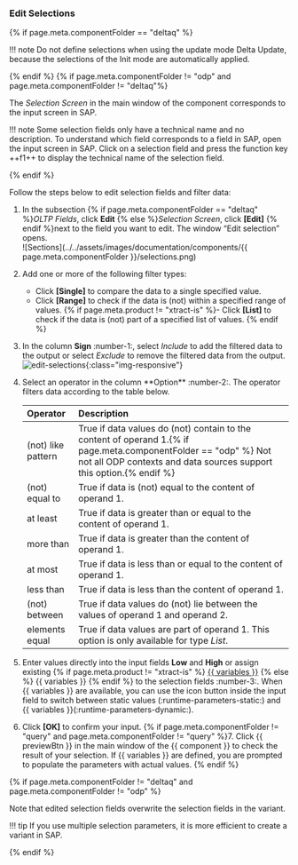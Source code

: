 
### Edit Selections

{% if page.meta.componentFolder == "deltaq" %}

!!! note
	Do not define selections when using the update mode Delta Update, because the selections of the Init mode are automatically applied.

{% endif %} 
{% if  page.meta.componentFolder != "odp" and page.meta.componentFolder != "deltaq"%}

The *Selection Screen* in the main window of the component corresponds to the input screen in SAP.

!!! note
	Some selection fields only have a technical name and no description. 
	To understand which field corresponds to a field in SAP, open the input screen in SAP. 
	Click on a selection field and press the function key ++f1++ to display the technical name of the selection field. 

{% endif %}

Follow the steps below to edit selection fields and filter data:

1. In the subsection {% if page.meta.componentFolder == "deltaq" %}*OLTP Fields*, click **Edit** {% else %}*Selection Screen*, click **[Edit]** {% endif %}next to the field you want to edit. The window “Edit selection” opens.<br>
![Sections](../../assets/images/documentation/components/{{ page.meta.componentFolder }}/selections.png)
2. Add one or more of the following filter types:<br>
	- Click **[Single]** to compare the data to a single specified value.<br>
	- Click **[Range]** to check if the data is (not) within a specified range of values.
	{% if page.meta.product != "xtract-is" %}- Click **[List]** to check if the data is (not) part of a specified list of values. {% endif %}
3. In the column **Sign** :number-1:, select *Include* to add the filtered data to the output or select *Exclude* to remove the filtered data from the output.<br>
![edit-selections](../../assets/images/documentation/components/edit-selections.png){:class="img-responsive"}
4. <!--- --8<-- [start:selection] -->Select an operator in the column **Option** :number-2:. The operator filters data according to the table below.
	
	| Operator |  Description    |  
	|:---------|:-------------|
	|(not) like pattern |  True if data values do (not) contain to the content of operand 1.{% if page.meta.componentFolder == "odp" %} Not not all ODP contexts and data sources support this option.{% endif %} |
	|(not) equal to |  True if data is (not) equal to the content of operand 1.|
	|at least |  True if data is greater than or equal to the content of operand 1.|
	|more than |  True if data is greater than the content of operand 1.|
	|at most | True if data is less than or equal to the content of operand 1.|
	|less than | True if data is less than the content of operand 1.|
	|(not) between | True if data values do (not) lie between the values of operand 1 and operand 2. |
	| elements equal | True if data values are part of operand 1. This option is only available for type *List*. |
	
	<!--- --8<-- [end:selection] -->
	
5. Enter values directly into the input fields **Low** and **High** or assign existing {% if page.meta.product != "xtract-is" %} [{{ variables }}](edit-runtime-parameters.md) {% else %} {{ variables }} {% endif %} to the selection fields :number-3:.
When {{ variables }} are available, you can use the icon button inside the input field to switch between static values (:runtime-parameters-static:) and {{ variables }}(:runtime-parameters-dynamic:).
6. Click **[OK]** to confirm your input. 
{% if page.meta.componentFolder != "query" and page.meta.componentFolder != "query" %}7. Click {{ previewBtn }} in the main window of the {{ component }} to check the result of your selection. 
If {{ variables }} are defined, you are prompted to populate the parameters with actual values.
{% endif %}

{% if page.meta.componentFolder != "deltaq" and page.meta.componentFolder != "odp" %}

Note that edited selection fields overwrite the selection fields in the variant. 

!!! tip
	If you use multiple selection parameters, it is more efficient to create a variant in SAP.

{% endif %}
